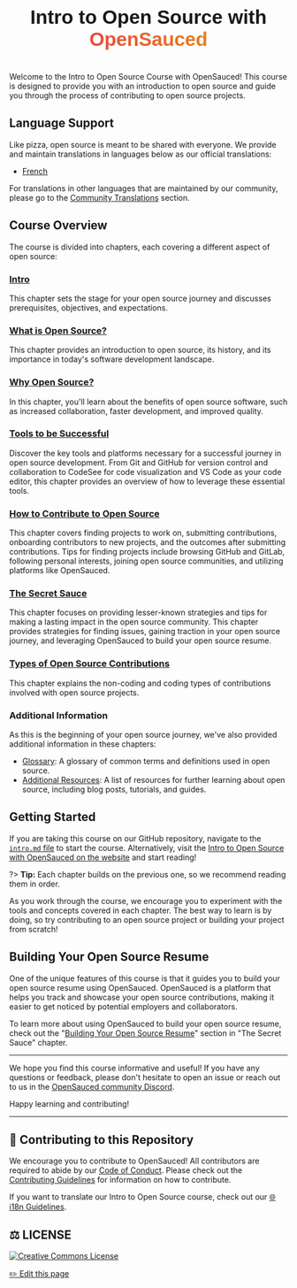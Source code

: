 <div align="center" style="text-align: center;">
    <div style="display: flex; align-items: center; justify-content: center;">
        <h1 style="font-size: 2.5em; font-family: 'Arial', sans-serif; font-weight: bold; margin: 25px 0;">Intro to Open Source with <span style="background: linear-gradient(to right, #e74c3c, #e67e22); -webkit-background-clip: text; color: transparent;"> OpenSauced
        </span> </h1>
    </div>
</div>

Welcome to the Intro to Open Source Course with OpenSauced! This course is designed to provide you with an introduction to open source and guide you through the process of contributing to open source projects.

## Language Support

Like pizza, open source is meant to be shared with everyone. We provide and maintain translations in languages below as our official translations:

- [French](./translations/fr/README.md)

For translations in other languages that are maintained by our community, please go to the [Community Translations](../community-translations.md) section.

## Course Overview

The course is divided into chapters, each covering a different aspect of open source:

### [Intro](intro.md)

This chapter sets the stage for your open source journey and discusses prerequisites, objectives, and expectations.

### [What is Open Source?](what-is-open-source.md)

This chapter provides an introduction to open source, its history, and its importance in today's software development landscape.

### [Why Open Source?](why-open-source.md)

In this chapter, you'll learn about the benefits of open source software, such as increased collaboration, faster development, and improved quality.

### [Tools to be Successful](tools-to-be-successful.md)

Discover the key tools and platforms necessary for a successful journey in open source development. From Git and GitHub for version control and collaboration to CodeSee for code visualization and VS Code as your code editor, this chapter provides an overview of how to leverage these essential tools.

### [How to Contribute to Open Source](how-to-contribute-to-open-source.md)

This chapter covers finding projects to work on, submitting contributions, onboarding contributors to new projects, and the outcomes after submitting contributions. Tips for finding projects include browsing GitHub and GitLab, following personal interests, joining open source communities, and utilizing platforms like OpenSauced.

### [The Secret Sauce](the-secret-sauce.md)

This chapter focuses on providing lesser-known strategies and tips for making a lasting impact in the open source community. This chapter provides strategies for finding issues, gaining traction in your open source journey, and leveraging OpenSauced to build your open source resume.

### [Types of Open Source Contributions](types-of-contributions.md)

This chapter explains the non-coding and coding types of contributions involved with open source projects.

### Additional Information

As this is the beginning of your open source journey, we've also provided additional information in these chapters:

- [Glossary](glossary.md): A glossary of common terms and definitions used in open source.
- [Additional Resources](additional-resources.md): A list of resources for further learning about open source, including blog posts, tutorials, and guides.

## Getting Started

If you are taking this course on our GitHub repository, navigate to the [`intro.md` file](intro.md) to start the course. Alternatively, visit the [Intro to Open Source with OpenSauced on the website](https://intro.opensauced.pizza/#/intro-to-oss/) and start reading!

?> **Tip:** Each chapter builds on the previous one, so we recommend reading them in order.

As you work through the course, we encourage you to experiment with the tools and concepts covered in each chapter. The best way to learn is by doing, so try contributing to an open source project or building your project from scratch!

## Building Your Open Source Resume

One of the unique features of this course is that it guides you to build your open source resume using OpenSauced. OpenSauced is a platform that helps you track and showcase your open source contributions, making it easier to get noticed by potential employers and collaborators.

To learn more about using OpenSauced to build your open source resume, check out the "[Building Your Open Source Resume](the-secret-sauce.md#building-your-open-source-resume)" section in "The Secret Sauce" chapter.

---

We hope you find this course informative and useful! If you have any questions or feedback, please don't hesitate to open an issue or reach out to us in the [OpenSauced community Discord](https://discord.com/invite/U2peSNf23P).

Happy learning and contributing!

---

## 🤝 Contributing to this Repository

We encourage you to contribute to OpenSauced! All contributors are required to abide by our [Code of Conduct](https://github.com/open-sauced/.github/blob/main/CODE_OF_CONDUCT.md). Please check out the [Contributing Guidelines](../CONTRIBUTING.md) for information on how to contribute.

If you want to translate our Intro to Open Source course, check out our [🌐 i18n Guidelines](../i18n-guidelines.md).

## ⚖️ LICENSE

[![Creative Commons License](https://i.creativecommons.org/l/by/4.0/88x31.png)](https://creativecommons.org/licenses/by/4.0/)

<footer>
  <a href="https://github.com/open-sauced/intro/blob/main/docs/intro-to-oss/README.md">✏️ Edit this page</a>
</footer>
